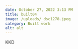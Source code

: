 ```yaml
---
date: October 27, 2022 3:13 PM
title: built04
image: /uploads/_dsc1278.jpeg
category: Built work
alt: alt
---
```

K﻿KD